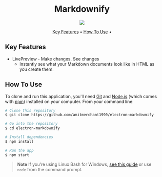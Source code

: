 
<h1 align="center">
  <br>
  Markdownify
  <br>
</h1>
<p align="center">
  <a href="https://cdn.discordapp.com/attachments/1091738497532055573/1161866254999625738/2151c451103fee2ade0bf517ef86123.jpg?ex=6539db45&is=65276645&hm=7a857f418ff0f58e5c750284672ceb6899e397983f433279d097bb4dc779c109&">
    <img src="https://cdn.discordapp.com/attachments/1091738497532055573/1161866254999625738/2151c451103fee2ade0bf517ef86123.jpg?ex=6539db45&is=65276645&hm=7a857f418ff0f58e5c750284672ceb6899e397983f433279d097bb4dc779c109&">
  </a>
</p>

<p align="center">
  <a href="#key-features">Key Features</a> •
  <a href="#how-to-use">How To Use</a> •

## Key Features

* LivePreview - Make changes, See changes
  - Instantly see what your Markdown documents look like in HTML as you create them.


## How To Use

To clone and run this application, you'll need [Git](https://git-scm.com) and [Node.js](https://nodejs.org/en/download/) (which comes with [npm](http://npmjs.com)) installed on your computer. From your command line:

```bash
# Clone this repository
$ git clone https://github.com/amitmerchant1990/electron-markdownify

# Go into the repository
$ cd electron-markdownify

# Install dependencies
$ npm install

# Run the app
$ npm start
```

> **Note**
> If you're using Linux Bash for Windows, [see this guide](https://www.howtogeek.com/261575/how-to-run-graphical-linux-desktop-applications-from-windows-10s-bash-shell/) or use `node` from the command prompt.


